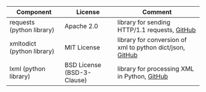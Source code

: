 |Component|License|Comment|
|-|-|-|
|requests (python library) | Apache 2.0 | library for sending HTTP/1.1 requests, [GitHub](https://github.com/psf/requests) |
|xmltodict (python library) | MIT License | library for conversion of xml to python dict/json, [GitHub](https://github.com/martinblech/xmltodict) |
|lxml (python library) | BSD License (BSD-3-Clause) | library for processing XML in Python, [GitHub](https://github.com/lxml/lxml) |
